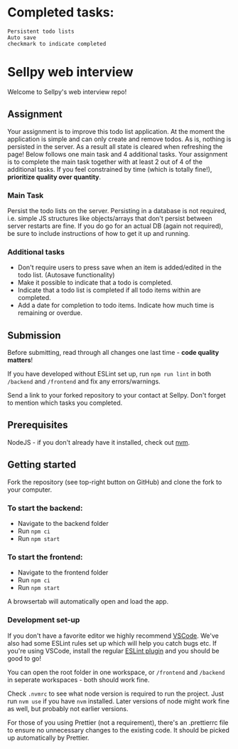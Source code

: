 # Completed tasks:
    Persistent todo lists
    Auto save
    checkmark to indicate completed
    
# Sellpy web interview

Welcome to Sellpy's web interview repo!

## Assignment
Your assignment is to improve this todo list application. At the moment the application is simple and can only create and remove todos.
As is, nothing is persisted in the server. As a result all state is cleared when refreshing the page!
Below follows one main task and 4 additional tasks. Your assignment is to complete the main task together with at least 2 out of 4 of the additional tasks.
If you feel constrained by time (which is totally fine!), **prioritize quality over quantity**.

### Main Task
Persist the todo lists on the server. Persisting in a database is not required, i.e. simple JS structures like objects/arrays that don't persist between server restarts are fine. If you do go for an actual DB (again not required), be sure to include instructions of how to get it up and running.

### Additional tasks
- Don't require users to press save when an item is added/edited in the todo list. (Autosave functionality)
- Make it possible to indicate that a todo is completed.
- Indicate that a todo list is completed if all todo items within are completed.
- Add a date for completion to todo items. Indicate how much time is remaining or overdue.

## Submission
Before submitting, read through all changes one last time - **code quality matters**!

If you have developed without ESLint set up, run `npm run lint` in both `/backend` and `/frontend` and fix any errors/warnings.

Send a link to your forked repository to your contact at Sellpy. Don't forget to mention which tasks you completed.

## Prerequisites

NodeJS - if you don't already have it installed, check out [nvm](https://github.com/nvm-sh/nvm).

## Getting started
Fork the repository (see top-right button on GitHub) and clone the fork to your computer.
### To start the backend:

 - Navigate to the backend folder
 - Run `npm ci`
 - Run `npm start`

### To start the frontend:

 - Navigate to the frontend folder
 - Run `npm ci`
 - Run `npm start`

 A browsertab will automatically open and load the app.

### Development set-up
If you don't have a favorite editor we highly recommend [VSCode](https://code.visualstudio.com). We've also had some ESLint rules set up which will help you catch bugs etc. If you're using VSCode, install the regular [ESLint plugin](https://marketplace.visualstudio.com/items?itemName=dbaeumer.vscode-eslint) and you should be good to go!

You can open the root folder in one workspace, or `/frontend` and `/backend` in seperate workspaces - both should work fine.

Check `.nvmrc` to see what node version is required to run the project. Just run `nvm use` if you have `nvm` installed. Later versions of node might work fine as well, but probably not earlier versions.

For those of you using Prettier (not a requirement), there's an .prettierrc file to ensure no unnecessary changes to the existing code. It should be picked up automatically by Prettier.
